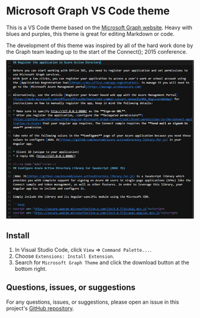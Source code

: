 # Microsoft Graph VS Code theme
This is a VS Code theme based on the [Microsoft Graph website](http://graph.microsoft.io). Heavy with blues and purples, this theme is great for editing Markdown or code.

The development of this theme was inspired by all of the hard work done by the Graph team leading up to the start of the Connect(); 2015 conference.

![Screenshot of applied theme](./sample.png)

## Install
1. In Visual Studio Code, click `View` => `Command Palette...`.
2. Choose `Extensions: Install Extension`.
3. Search for `Microsoft Graph Theme` and click the download button at the bottom right.

## Questions, issues, or suggestions
For any questions, issues, or suggestions, please open an issue in this project's [GitHub repository](https://github.com/martellaj/microsoft-graph-theme/issues).
